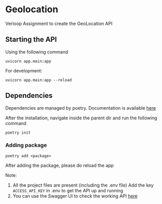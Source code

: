 # Geolocation
Verloop Assignment to create the GeoLocation API

## Starting the API
Using the following command 

```
uvicorn app.main:app
```
For development:
```
uvicorn app.main:app --reload
```

## Dependencies
Dependencies are managed by poetry.
Documentation is available [here](https://python-poetry.org/docs/)

After the installation, navigate inside the parent dir and run the following command
```
poetry init
```

### Adding package
```
poetry add <package>
```
After adding the package, please do reload the app

Note: 
1. All the project files are present (including the .env file)
Add the key `ACCESS_API_KEY` in .env to get the API up and running
2. You can use the Swagger UI to check the working API [here](http://127.0.0.1:8000/docs#)